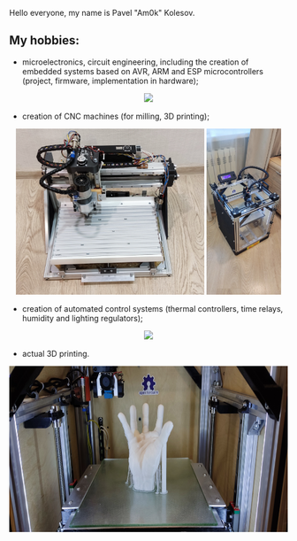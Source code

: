 
Hello everyone, my name is Pavel "Am0k" Kolesov.
## My hobbies:

- microelectronics, circuit engineering, including the creation of embedded systems based on AVR, ARM and ESP microcontrollers (project, firmware, implementation in hardware);

<p align="center">
  <img src="IMG_20180115_152557.jpg" height="300"/>
</p>

- creation of CNC machines (for milling, 3D printing);

<p align="center">
  <img src="1674330272028.jpg" height="300"/>
  <img src="1674663663587.jpg" height="300"/>
</p>

- creation of automated control systems (thermal controllers, time relays, humidity and lighting regulators);

<p align="center">
  <img src="1674663663651.jpg" height="300"/>
</p>

- actual 3D printing.

<p align="center">
  <img src="1674663663669.jpg" height="300"/>
</p>

